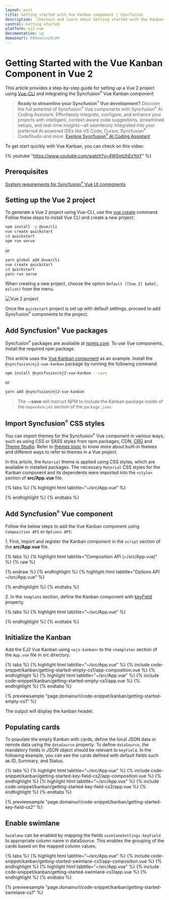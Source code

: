 ```yaml
---
layout: post
title: Getting started with Vue Kanban component | Syncfusion
description:  Checkout and learn about Getting started with Vue Kanban component of Syncfusion Essential JS 2 and more details.
control: Getting started 
platform: ej2-vue
documentation: ug
domainurl: ##DomainURL##
---
```


# Getting Started with the Vue Kanban Component in Vue 2

This article provides a step-by-step guide for setting up a Vue 2 project using [Vue-CLI](https://cli.vuejs.org/) and integrating the Syncfusion<sup style="font-size:70%">&reg;</sup> Vue Kanban component

> **Ready to streamline your Syncfusion<sup style="font-size:70%">&reg;</sup> Vue development?** Discover the full potential of Syncfusion<sup style="font-size:70%">&reg;</sup> Vue components with Syncfusion<sup style="font-size:70%">&reg;</sup> AI Coding Assistant. Effortlessly integrate, configure, and enhance your projects with intelligent, context-aware code suggestions, streamlined setups, and real-time insights—all seamlessly integrated into your preferred AI-powered IDEs like VS Code, Cursor, Syncfusion<sup style="font-size:70%">&reg;</sup> CodeStudio and more. [Explore Syncfusion<sup style="font-size:70%">&reg;</sup> AI Coding Assistant](https://ej2.syncfusion.com/vue/documentation/ai-coding-assistants/overview)

To get start quickly with Vue Kanban, you can check on this video:

{% youtube "https://www.youtube.com/watch?v=4W5mUhEzYqY" %}

## Prerequisites

[System requirements for Syncfusion<sup style="font-size:70%">&reg;</sup> Vue UI components](https://ej2.syncfusion.com/vue/documentation/system-requirements/)

## Setting up the Vue 2 project

To generate a Vue 2 project using Vue-CLI, use the [vue create](https://cli.vuejs.org/#getting-started) command. Follow these steps to install Vue CLI and create a new project:

```bash
npm install -g @vue/cli
vue create quickstart
cd quickstart
npm run serve
```

or

```bash
yarn global add @vue/cli
vue create quickstart
cd quickstart
yarn run serve
```

When creating a new project, choose the option `Default ([Vue 2] babel, eslint)` from the menu.

![Vue 2 project](../appearance/images/vue2-terminal.png)

Once the `quickstart` project is set up with default settings, proceed to add Syncfusion<sup style="font-size:70%">&reg;</sup> components to the project.

## Add Syncfusion<sup style="font-size:70%">&reg;</sup> Vue packages

Syncfusion<sup style="font-size:70%">&reg;</sup> packages are available at [npmjs.com](https://www.npmjs.com/search?q=ej2-vue). To use Vue components, install the required npm package.

This article uses the [Vue Kanban component](https://www.syncfusion.com/vue-components/vue-kanban-board) as an example. Install the `@syncfusion/ej2-vue-kanban` package by running the following command:

```bash
npm install @syncfusion/ej2-vue-kanban --save
```
or

```bash
yarn add @syncfusion/ej2-vue-kanban
```

> The **--save** will instruct NPM to include the Kanban package inside of the `dependencies` section of the `package.json`.

## Import Syncfusion<sup style="font-size:70%">&reg;</sup> CSS styles

You can import themes for the Syncfusion<sup style="font-size:70%">&reg;</sup> Vue component in various ways, such as using CSS or SASS styles from npm packages, CDN, [CRG](https://ej2.syncfusion.com/javascript/documentation/common/custom-resource-generator/) and [Theme Studio](https://ej2.syncfusion.com/vue/documentation/appearance/theme-studio/). Refer to [themes topic](https://ej2.syncfusion.com/vue/documentation/appearance/theme/) to know more about built-in themes and different ways to refer to themes in a Vue project.

In this article, the `Material` theme is applied using CSS styles, which are available in installed packages. The necessary `Material` CSS styles for the Kanban component and its dependents were imported into the `<style>` section of **src/App.vue** file.

{% tabs %}
{% highlight html tabtitle="~/src/App.vue" %}

<style>
@import '../node_modules/@syncfusion/ej2-base/styles/material.css';
@import '../node_modules/@syncfusion/ej2-buttons/styles/material.css';
@import '../node_modules/@syncfusion/ej2-layouts/styles/material.css';
@import '../node_modules/@syncfusion/ej2-dropdowns/styles/material.css';
@import '../node_modules/@syncfusion/ej2-inputs/styles/material.css';
@import '../node_modules/@syncfusion/ej2-navigations/styles/material.css';
@import '../node_modules/@syncfusion/ej2-popups/styles/material.css';
@import '../node_modules/@syncfusion/ej2-vue-kanban/styles/material.css';
</style>

{% endhighlight %}
{% endtabs %}

## Add Syncfusion<sup style="font-size:70%">&reg;</sup> Vue component

Follow the below steps to add the Vue Kanban component using `Composition API` or `Options API`:

1\. First, import and register the Kanban component in the `script` section of the **src/App.vue** file.

{% tabs %}
{% highlight html tabtitle="Composition API (~/src/App.vue)" %}
{% raw %}
<script setup>
  import { KanbanComponent as EjsKanban, ColumnDirective as EColumn, ColumnsDirective as EColumns } from '@syncfusion/ej2-vue-kanban';

</script>
{% endraw %}
{% endhighlight %}
{% highlight html tabtitle="Options API ~/src/App.vue" %}

<script>
  import { KanbanComponent, ColumnDirective, ColumnsDirective } from '@syncfusion/ej2-vue-kanban';
  export default {
name: "App",
    components: {
      'ejs-kanban': KanbanComponent,
      'e-column': ColumnDirective,
      'e-columns': ColumnsDirective
    }
   }
</script>

{% endhighlight %}
{% endtabs %}

2\. In the `template` section, define the Kanban component with [keyField](https://ej2.syncfusion.com/vue/documentation/api/kanban#keyfield) property. 

{% tabs %}
{% highlight html tabtitle="~/src/App.vue" %}

<template>
  <div id='app'>
      <ejs-kanban id="kanban" keyField="Status">
          <e-columns>
            <e-column headerText="To Do" keyField="Open"></e-column>
            <e-column headerText="In Progress" keyField="InProgress"></e-column>
            <e-column headerText="Testing" keyField="Testing"></e-column>
            <e-column headerText="Done" keyField="Close"></e-column>
          </e-columns>
      </ejs-kanban>
  </div>
</template>

{% endhighlight %}
{% endtabs %}

## Initialize the Kanban

Add the EJ2 Vue Kanban using `<ejs-kanban>` to the `<template>` section of the `App.vue` file in src directory.

{% tabs %}
{% highlight html tabtitle="~/src/App.vue" %}
{% include code-snippet/kanban/getting-started-empty-cs1/app-composition.vue %}
{% endhighlight %}
{% highlight html tabtitle="~/src/App.vue" %}
{% include code-snippet/kanban/getting-started-empty-cs1/app.vue %}
{% endhighlight %}
{% endtabs %}
        
{% previewsample "page.domainurl/code-snippet/kanban/getting-started-empty-cs1" %}

The output will display the kanban header.

## Populating cards

To populate the empty Kanban with cards, define the local JSON data or remote data using the `dataSource` property. To define `dataSource`, the mandatory fields in JSON object should be relevant to `keyField`. In the following example, you can see the cards defined with default fields such as ID, Summary, and Status.

{% tabs %}
{% highlight html tabtitle="~/src/App.vue" %}
{% include code-snippet/kanban/getting-started-key-field-cs2/app-composition.vue %}
{% endhighlight %}
{% highlight html tabtitle="~/src/App.vue" %}
{% include code-snippet/kanban/getting-started-key-field-cs2/app.vue %}
{% endhighlight %}
{% endtabs %}
        
{% previewsample "page.domainurl/code-snippet/kanban/getting-started-key-field-cs2" %}

## Enable swimlane

`Swimlane` can be enabled by mapping the fields `swimlaneSettings.keyField` to appropriate column name in dataSource. This enables the grouping of the cards based on the mapped column values.

{% tabs %}
{% highlight html tabtitle="~/src/App.vue" %}
{% include code-snippet/kanban/getting-started-swimlane-cs1/app-composition.vue %}
{% endhighlight %}
{% highlight html tabtitle="~/src/App.vue" %}
{% include code-snippet/kanban/getting-started-swimlane-cs1/app.vue %}
{% endhighlight %}
{% endtabs %}
        
{% previewsample "page.domainurl/code-snippet/kanban/getting-started-swimlane-cs1" %}